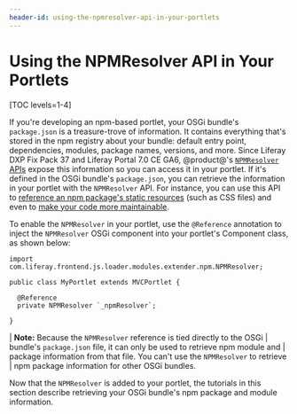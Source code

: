 ```yaml
---
header-id: using-the-npmresolver-api-in-your-portlets
---
```


# Using the NPMResolver API in Your Portlets

[TOC levels=1-4]

If you're developing an npm-based portlet, your OSGi bundle's `package.json` is 
a treasure-trove of information. It contains everything that's stored in the 
npm registry about your bundle: default entry point, dependencies, modules, 
package names, versions, and more. Since Liferay DXP Fix Pack 37 and Liferay Portal 7.0 CE GA6, @product@'s 
[`NPMResolver` APIs](@app-ref@/foundation/latest/javadocs/com/liferay/frontend/js/loader/modules/extender/npm/NPMResolver.html) 
expose this information so you can access it in your portlet. If it's defined
in the OSGi bundle's `package.json`, you can retrieve the information in your
portlet with the `NPMResolver` API. For instance, you can use this API to 
[reference an npm package's static resources](/docs/7-0/tutorials/-/knowledge_base/t/obtaining-dependency-npm-package-descriptors) 
(such as CSS files) and even to
[make your code more maintainable](/docs/7-0/tutorials/-/knowledge_base/t/obtaining-dependency-npm-package-descriptors). 

To enable the `NPMResolver` in your portlet, use the `@Reference` annotation to 
inject the `NPMResolver` OSGi component into your portlet's Component class, as 
shown below:

    import com.liferay.frontend.js.loader.modules.extender.npm.NPMResolver;

    public class MyPortlet extends MVCPortlet {
      
      @Reference
      private NPMResolver `_npmResolver`;
      
    }

| **Note:** Because the `NPMResolver` reference is tied directly to the OSGi
| bundle's `package.json` file, it can only be used to retrieve npm module and
| package information from that file. You can't use the `NPMResolver` to retrieve
| npm package information for other OSGi bundles.
 
Now that the `NPMResolver` is added to your portlet, the tutorials in this
section describe retrieving your OSGi bundle's npm package and module
information.
